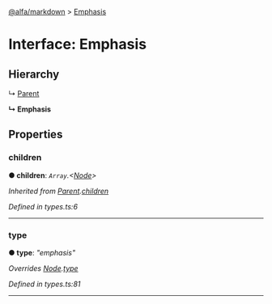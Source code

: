 [@alfa/markdown](../README.md) > [Emphasis](../interfaces/emphasis.md)

# Interface: Emphasis

## Hierarchy

↳ [Parent](parent.md)

**↳ Emphasis**

## Properties

<a id="children"></a>

### children

**● children**: _`Array`.<[Node](node.md)>_

_Inherited from [Parent](parent.md).[children](parent.md#children)_

_Defined in types.ts:6_

---

<a id="type"></a>

### type

**● type**: _"emphasis"_

_Overrides [Node](node.md).[type](node.md#type)_

_Defined in types.ts:81_

---
